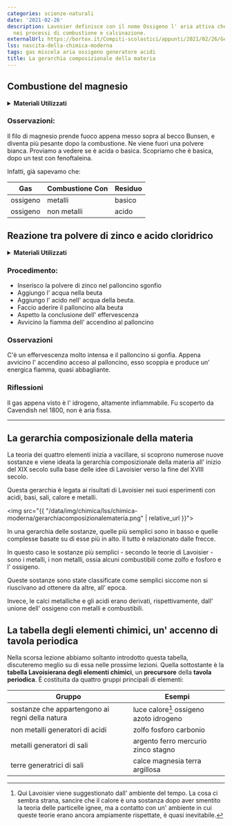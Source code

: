 ```yaml
---
categories: scienze-naturali
date: '2021-02-26'
description: Lavosier definisce con il nome Ossigeno l' aria attiva che genera acidi
  nei processi di combustione e calcinazione.
externalUrl: https://bortox.it/Compiti-scolastici/appunti/2021/02/26/Gerarchia-composizionale-combustione-magnesio-e-zinco.html
lss: nascita-della-chimica-moderna
tags: gas miscela aria ossigeno generatore acidi
title: La gerarchia composizionale della materia
---
```


## Combustione del magnesio
<details>
  <summary><b>Materiali Utilizzati</b></summary>
  
  • Filo di Magnesio<br>
  • Becco Bunsen<br>
  • Beuta<br>
  • Acido<br>
  • Palloncino<br>
  • Polvere di zinco<br>
  • Fenolftaleina<br>
</details>

### Osservazioni: 

Il filo di magnesio prende fuoco appena messo sopra al becco Bunsen, e diventa più pesante dopo la combustione. 
Ne viene fuori una polvere bianca. Proviamo a vedere se è acida o basica. Scopriamo che è basica, dopo un test con fenoftaleina. 

Infatti, già sapevamo che:

Gas|Combustione Con|Residuo
|---|---|---|
ossigeno|metalli|basico
ossigeno|non metalli|acido

## Reazione tra polvere di zinco e acido cloridrico

<details>
  <summary><b>Materiali Utilizzati</b></summary>
  
  • Acqua<br>
  • Beuta<br>
  • Polvere di Zinco<br>
  • Acido ( ad esempio cloridrico )<br>
  • Palloncino<br>
  • Accendino<br> 
</details>

### Procedimento:

- Inserisco la polvere di zinco nel palloncino sgonfio
- Aggiungo l' acqua nella beuta
- Aggiungo l' acido nell' acqua della beuta. 
- Faccio aderire il palloncino alla beuta
- Aspetto la conclusione dell' effervescenza
- Avvicino la fiamma dell' accendino al palloncino

### Osservazioni

C'è un effervescenza molto intensa e il palloncino si gonfia. Appena avvicino l' accendino acceso al palloncino, esso scoppia e produce un' energica fiamma, quasi abbagliante.

### Riflessioni

Il gas appena visto è l' idrogeno, altamente infiammabile. Fu scoperto da Cavendish nel 1800, non è aria fissa. 

---

## La gerarchia composizionale della materia

La teoria dei quattro elementi inizia a vacillare, si scoprono numerose nuove sostanze e viene ideata la gerarchia composizionale della materia all' inizio del XIX secolo sulla base delle idee di Lavoisier verso la fine del XVIII secolo. 

Questa gerarchia è legata ai risultati di Lavoisier nei suoi esperimenti con acidi, basi, sali, calore e metalli.

<img src="{{ "/data/img/chimica/lss/chimica-moderna/gerarchiacomposizionalemateria.png" | relative_url }}">

In una gerarchia delle sostanze, quelle più semplici sono in basso e quelle complesse basate su di esse più in alto. Il tutto è relazionato dalle frecce. 

In questo caso le sostanze più semplici - secondo le teorie di Lavoisier - sono i metalli, i non metalli, ossia alcuni combustibili come zolfo e fosforo e l' ossigeno.

Queste sostanze sono state classificate come semplici siccome non si riuscivano ad ottenere da altre, all' epoca.

Invece, le calci metalliche e gli acidi erano derivati, rispettivamente, dall' unione dell' ossigeno con metalli e combustibili. 

## La tabella degli elementi chimici, un' accenno di tavola periodica

Nella scorsa lezione abbiamo soltanto introdotto questa tabella, discuteremo meglio su di essa nelle prossime lezioni. Quella sottostante è la **tabella Lavoisierana degli elementi chimici**, un **precursore** della **tavola periodica**. È costituita da quattro gruppi principali di elementi:

Gruppo|Esempi
|---|---|
sostanze che appartengono ai regni della natura|luce calore[^1] ossigeno azoto idrogeno
non metalli generatori di acidi|zolfo fosforo carbonio
metalli generatori di sali|argento ferro mercurio zinco stagno
terre generatrici di sali|calce magnesia terra argillosa

[^1]: Qui Lavoisier viene suggestionato dall' ambiente del tempo. La cosa ci sembra strana, sancire che il calore è una sostanza dopo aver smentito la teoria delle particelle ignee, ma a contatto con un' ambiente in cui queste teorie erano ancora ampiamente rispettate, è quasi inevitabile.